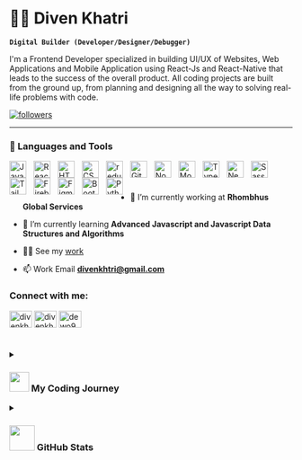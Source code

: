 # 🕵️‍♂️ Diven Khatri

**`Digital Builder (Developer/Designer/Debugger)`**

I'm a Frontend Developer specialized in building UI/UX of Websites, Web Applications and Mobile Application using React-Js and React-Native that leads to the success of the overall product. All coding projects are built from the ground up, from planning and designing all the way to solving real-life problems with code.

  <p align="left">
 <a href="https://github.com/dewo952?tab=followers">
         <img alt="followers" title="Follow me on Github" src="https://custom-icon-badges.demolab.com/github/followers/dewo952?color=236ad3&labelColor=1155ba&style=for-the-badge&logo=person-add&label=Follow&logoColor=white"/></a>
  </p>

---

### 🧰 Languages and Tools

<img align="left" alt="JavaScript" width="30px" style="padding-right:10px;" src="https://cdn.jsdelivr.net/gh/devicons/devicon/icons/javascript/javascript-plain.svg" />
<img align="left" alt="React" width="30px" style="padding-right:10px;" src="https://cdn.jsdelivr.net/gh/devicons/devicon/icons/react/react-original.svg" />
<img align="left" alt="HTML" width="30px" style="padding-right:10px;" src="https://cdn.jsdelivr.net/gh/devicons/devicon/icons/html5/html5-plain.svg" />
<img align="left" alt="CSS" width="30px" style="padding-right:10px;" src="https://cdn.jsdelivr.net/gh/devicons/devicon/icons/css3/css3-plain.svg" />
<img align="left" alt="redux" width="30px" style="padding-right:10px;" src="https://cdn.jsdelivr.net/gh/devicons/devicon/icons/redux/redux-original.svg" />
<img align="left" alt="Git" width="30px" style="padding-right:10px;" src="https://cdn.jsdelivr.net/gh/devicons/devicon/icons/git/git-original.svg" />
<img align="left" alt="NodeJS" width="30px" style="padding-right:10px;" src="https://cdn.jsdelivr.net/gh/devicons/devicon/icons/nodejs/nodejs-original.svg" />
<img align="left" alt="Mongodb" width="30px" style="padding-right:10px;" src="https://cdn.jsdelivr.net/gh/devicons/devicon/icons/mongodb/mongodb-original-wordmark.svg" />
<img align="left" alt="TypeScript" width="30px" style="padding-right:10px;" src="https://cdn.jsdelivr.net/gh/devicons/devicon/icons/typescript/typescript-plain.svg" />
<img align="left" alt="Nextjs" width="30px" style="padding-right:10px;" src="https://cdn.jsdelivr.net/gh/devicons/devicon/icons/nextjs/nextjs-line.svg" />
<img align="left" alt="Sass" width="30px" style="padding-right:10px;" src="https://cdn.jsdelivr.net/gh/devicons/devicon/icons/sass/sass-original.svg" />
<img align="left" alt="TailwindCss" width="30px" style="padding-right:10px;" src="https://cdn.jsdelivr.net/gh/devicons/devicon/icons/tailwindcss/tailwindcss-plain.svg" />
<img align="left" alt="Firebase" width="30px" style="padding-right:10px;" src="https://cdn.jsdelivr.net/gh/devicons/devicon/icons/firebase/firebase-plain.svg" />
<img align="left" alt="Figma" width="30px" style="padding-right:10px;" src="https://cdn.jsdelivr.net/gh/devicons/devicon/icons/figma/figma-original.svg" />
<img align="left" alt="BootStrap" width="30px" style="padding-right:10px;" src="https://cdn.jsdelivr.net/gh/devicons/devicon/icons/bootstrap/bootstrap-original.svg" />
<img align="left" alt="Python" width="30px" style="padding-right:10px;" src="https://cdn.jsdelivr.net/gh/devicons/devicon/icons/python/python-plain.svg" />
<br />

#

- 🔭 I’m currently working at **Rhombhus Global Services**

- 🌱 I’m currently learning **Advanced Javascript and Javascript Data Structures and Algorithms**

- 👨‍💻 See my [work](https://diven-khatri-portfolio.vercel.app/)

- 📫 Work Email **divenkhtri@gmail.com**

<h3 align="left">Connect with me:</h3>
<p align="left">
<a href="https://dev.to/divenkhtri" target="blank"><img align="center" src="https://raw.githubusercontent.com/rahuldkjain/github-profile-readme-generator/master/src/images/icons/Social/devto.svg" alt="divenkhtri" height="30" width="40" /></a>
<a href="https://linkedin.com/in/divenkhatri" target="blank"><img align="center" src="https://raw.githubusercontent.com/rahuldkjain/github-profile-readme-generator/master/src/images/icons/Social/linked-in-alt.svg" alt="divenkhatri" height="30" width="40" /></a>
<a href="https://instagram.com/dewo952" target="blank"><img align="center" src="https://raw.githubusercontent.com/rahuldkjain/github-profile-readme-generator/master/src/images/icons/Social/instagram.svg" alt="dewo952" height="30" width="40" /></a>
</p>

#

 <details>
 <summary><h3> <img src="https://github.com/TheDudeThatCode/TheDudeThatCode/blob/master/Assets/Developer.gif" width="35" /> My Coding Journey</h3></summary>
  I began my coding journey as a curious and passionate 15-year-old student, eager to learn everything I could about the programming world. Driven by my thirst for knowledge, I taught myself data analysis and the basics of Artificial Intelligence algorithms, with the dream of building my own AI.<br/>
However, as I continued to learn and grow, this dream was overshadowed by my desire to excel in the Web and Software development field. I worked tirelessly to expand my skills and knowledge. Within just three months of shifting my focus, I landed a job as a full-stack developer, a testament of my hard work and dedication.<br/>
Currently, I'm employed at Rhombus Global Services as a Junior Software Developer, with 1.5 years of experience under my belt. My commitment to excellence and my passion for technology continue to drive me forward, and I’m excited to see where my journey as a software developer takes me next.
</details>

<details>
  <summary><h3><img src = "https://i.pinimg.com/originals/65/c4/f4/65c4f452571be1261e9c623f7da488ac.gif" width = "45"/> GitHub Stats</h3></summary>

  <img align="left" alt="Diven Khatri's Github stats" src="https://github-readme-stats.vercel.app/api?username=dewo952&show_icons=true&hide_border=false&title_color=ff652f&icon_color=FFE400&bg_color=09131B&text_color=ffffff&border_color=0c1a25" />
</details>



